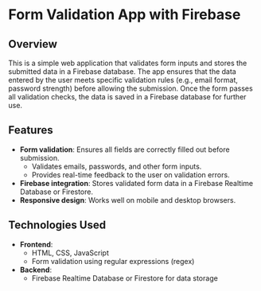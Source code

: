 # Form Validation App with Firebase

## Overview
This is a simple web application that validates form inputs and stores the submitted data in a Firebase database. The app ensures that the data entered by the user meets specific validation rules (e.g., email format, password strength) before allowing the submission. Once the form passes all validation checks, the data is saved in a Firebase database for further use.

## Features
- **Form validation**: Ensures all fields are correctly filled out before submission.
  - Validates emails, passwords, and other form inputs.
  - Provides real-time feedback to the user on validation errors.
- **Firebase integration**: Stores validated form data in a Firebase Realtime Database or Firestore.
- **Responsive design**: Works well on mobile and desktop browsers.

## Technologies Used
- **Frontend**:
  - HTML, CSS, JavaScript
  - Form validation using regular expressions (regex)
- **Backend**:
  - Firebase Realtime Database or Firestore for data storage
